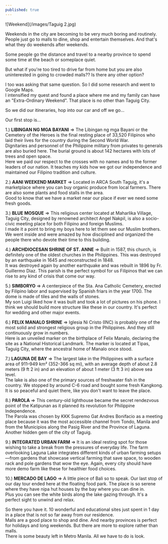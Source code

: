 ```yaml
---
published: true
---
```

![Weekend](/images/Taguig 2.jpg)

Weekends in the city are becoming to be very much boring and routinely.   
People just go to malls to dine, shop and entertain themselves. And that's what they do weekends after weekends.

Some people go the distance and travel to a nearby province to spend some time at the beach or someplace quiet. 

But what if you're too tired to drive far from home but you are also uninterested in going to crowded malls?? Is there any other option?

I too was asking that same question. So I did some research and went to Google Maps.   
I intensified my quest and found a place where me and my family can have an "Extra-Ordinary Weekend". 
That place is no other than Taguig City.

So we did our itineraries, hop into our car and off we go...

Our first stop is...

1.) **LIBINGAN NG MGA BAYANI**
=> The Libingan ng mga Bayani or the Cemetery of the Heroes is the final resting place of 33,520 Filipinos who laid their lives for the country during the Second World War.   
Dignitaries and personnel of the Philippine military from privates to generals are also buried here.
The burial ground is about 142 hectares with lots of trees and open space.   
Here we paid our respect to the crosses with no names and to the former leaders of our nation.
It teaches my kids how we got our independence and maintained our Filipino tradition and culture.

2.) **AANI WEEKEND MARKET**
=> Located in ARCA South Taguig, it's a marketplace where you can buy organic produce from local farmers. There are also some plants and food stalls in the area.   
Good to know that we have a market near our place if ever we need some fresh goods.

3.) **BLUE MOSQUE**
=> This religious center located at Maharlika Village, Taguig City, designed by renowned architect Angel Nakpil, is also a socio-civic meeting place for both Filipino and foreign Muslims.   
I made it a point to bring my boys here to let them see our Muslim brothers. We went inside and were amazed by how disciplined and organized the people there who devote their time to this building.  

4.) **ARCHDIOCESAN SHRINE OF ST. ANNE**
=> Built in 1587, this church, is definitely one of the oldest churches in the Philippines. This was destroyed by an earthquake in 1645 and reconstructed in 1848.   
It was destroyed again by another earthquake and was rebuilt in 1896 by Fr. Guillermo Diaz. 
This parish is the perfect symbol for us Filipinos that we can rise to any kind of crisis that come our way. 

5.) **SIMBORYO**
=> A centerpiece of the Sta. Ana Catholic Cemetery, erected by Filipino labor and supervised by Spanish friars in the year 1700. The dome is made of tiles and the walls of stones.   
My son Luigi liked how it was built and took a lot of pictures on his phone. 
I think we should build more structure like these in our country. It's perfect for wedding and other major events.

6.) **FELIX MANALO SHRINE**
=> Iglesia Ni Cristo (INC) is probably one of the most solid and strongest religious group in the Philippines. And they still continuously grow in numbers.   
Here is an unveiled marker on the birthplace of Felix Manalo, declaring the site as a National Historical Landmark. The marker is located at Tipas, Taguig City, where the ancestral home of Manalo once stood.

7.) **LAGUNA DE BAY**
=> The largest lake in the Philippines with a surface area of 911–949 km² (352-366 sq mi), with an average depth of about 2.8 meters (9 ft 2 in) and an elevation of about 1 meter (3 ft 3 in) above sea level.   
The lake is also one of the primary sources of freshwater fish in the country.
We stopped by around C-6 road and bought some fresh Kangkong. 
It is so peaceful and quiet there, like you don't want to leave the place.

8.) **PAROLA**
=> This century-old lighthouse became the secret rendezvous point of the Katipunan as it planned its revolution for Philippine Independence.   
The Parola was chosen by KKK Supremo Gat Andres Bonifacio as a meeting place because it was the most accessible channel from Tondo, Manila and from the Municipios along the Pasig River and the Province of Laguna.
Another hidden gem of the city of Taguig.

9.) **INTEGRATED URBAN FARM**
=> It is an ideal resting spot for those wishing to take a break from the pressures of everyday life. The farm overlooking Laguna Lake integrates different kinds of urban farming setups—from gardens that showcase vertical farming that save space, to wooden rack and pole gardens that wow the eye.
Again, every city should have more demo farm like these for healthier food choices.

10.)  **MERCADO DE LAGO**
=> A little piece of Bali so to speak. Our last stop of our day tour ended here at the floating food park. The place is so serene where they have nipa hut houses by the bay where you can dine in.  
Plus you can see the white birds along the lake gazing through. It's a perfect sight to unwind and relax. 

So there you have it. 10 wonderful and educational sites just spent in 1 day in a place that is not so far away from our residence.   
Malls are a good place to shop and dine. And nearby provinces is perfect for holidays and long weekends. 
But there are more to explore rather than malls.   
There is some beauty left in Metro Manila. All we have to do is look. 

